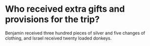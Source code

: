 # Who received extra gifts and provisions for the trip?

Benjamin received three hundred pieces of silver and five changes of clothing, and Israel received twenty loaded donkeys.
